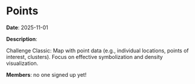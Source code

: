 # Points

**Date**: 2025-11-01

**Description**:

Challenge Classic: Map with point data (e.g., individual locations, points of interest, clusters). Focus on effective symbolization and density visualization.

**Members**: no one signed up yet!
